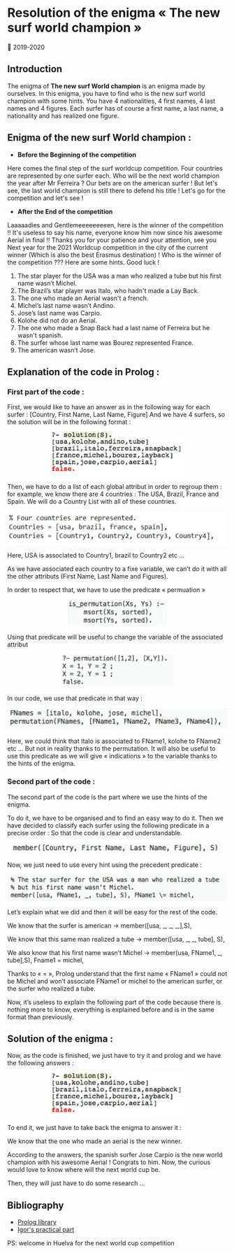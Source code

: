 # Resolution of the enigma « The new surf world champion »
:calendar: 2019-2020  

## Introduction
The enigma of __The new surf World champion__ is an enigma made by ourselves. In this enigma, you have to find who is the new surf world champion with some hints. You have 4 nationalities, 4 first names, 4 last names and 4 figures. Each surfer has of course a first name, a last name, a nationality and has realized one figure. 

## Enigma of the new surf World champion :
* __Before the Beginning of the competition__

Here comes the final step of the surf worldcup competition. Four countries are represented by one surfer each.
Who will be the next world champion the year after Mr Ferreira ?
Our bets are on the american surfer ! But let's see, the last world champion is still there to defend his title !
Let's go for the competition and let's see ! 

* __After the End of the competition__

Laaaaadies and Gentlemeeeeeeeeen, here is the winner of the competition !! It's useless to say his name, everyone know him now since his awesome Aerial in final !!
Thanks you for your patience and your attention, see you Next year for the 2021 Worldcup competition in the city of the current winner (Which is also the best Erasmus destination) !
Who is the winner of the competition ???
Here are some hints. Good luck !

1. The star player for the USA was a man who realized a tube but his first name wasn’t Michel. 
2. The Brazil’s star player was Italo, who hadn't made a Lay Back.
3. The one who made an Aerial wasn't a french.
4. Michel’s last name wasn’t Andino. 
5. Jose’s last name was Carpio.
6. Kolohe did not do an Aerial.
7. The one who made a Snap Back had a last name of Ferreira but he wasn't spanish.
8. The surfer whose last name was Bourez represented France. 
9. The american wasn’t Jose. 


## Explanation of the code in Prolog :
### First part of the code :
First, we would like to have an answer as in the following way for each surfer : 
[Country, First Name, Last Name, Figure]
And we have 4 surfers, so the solution will be in the following format :
<p align="center">
  <img height="100" src="Pictures/solutions.jpg">
</p>

Then, we have to do a list of each global attribut in order to regroup them : for example, we know there are 4 countries : The USA, Brazil, France and Spain. We will do a Country List with all of these countries.
<p align="center">
  <img height="75" src="Pictures/countries.jpg">
</p>

Here, USA is associated to Country1, brazil to Country2 etc …

As we have associated each country to a fixe variable, we can’t do it with all the other attributs (First Name, Last Name and Figures).

In order to respect that, we have to use the predicate « permuation »
<p align="center">
  <img height="60" src="Pictures/permutation.jpg">
</p>
Using that predicate will be useful to change the variable of the associated attribut
<p align="center">
  <img height="75" src="Pictures/permutation2.jpg">
</p>
In our code, we use that predicate in that way : 
<p align="center">
  <img height="50" src="Pictures/names.jpg">
</p>

Here, we could think that Italo is associated to FName1, kolohe to FName2 etc … But not in reality thanks to the permutation. It will also be useful to use this predicate as we will give « indications » to the variable thanks to the hints of the enigma. 

### Second part of the code :

The second part of the code is the part where we use the hints of the enigma.

To do it, we have to be organised and to find an easy way to do it. Then we have decided to classify each surfer using the following predicate in a precise order : So that the code is clear and understandable. 
<p align="center">
  <img height="25" src="Pictures/member.jpg">
</p>

Now, we just need to use every hint using the precedent predicate :  
<p align="center">
  <img height="60" src="Pictures/predicate.jpg">
</p>

Let’s explain what we did and then it will be easy for the rest of the code.

We know that the surfer is american -> member([usa, _, _, _,],S),

We know that this same man realized a tube -> member([usa, _, _, tube], S),

We also know that his first name wasn’t Michel -> member(usa, FName1, _, tube],S), Fname1 \= michel,

Thanks to « \= », Prolog understand that the first name « FName1 » could not be Michel and won’t associate FName1 or michel to the american surfer, or the surfer who realized a tube.

Now, it’s useless to explain the following part of the code because there is nothing more to know, everything is explained before and is in the same format than previously.


## Solution of the enigma :

Now, as the code is finished, we just have to try it and prolog and we have the following answers : 
<p align="center">
  <img height="100" src="Pictures/solutions.jpg">
</p>

To end it, we just have to take back the enigma to answer it :

We know that the one who made an aerial is the new winner.

According to the answers, the spanish surfer Jose Carpio is the new world champion with his awesome Aerial ! Congrats to him. Now, the curious would love to know where will the next world cup be.

Then, they will just have to do some research …


## Bibliography

* [ Prolog library ](https://www.swi-prolog.org/pldoc/man?section=libpl )
* [ Igor's practical part](https://github.com/IgorMy/RC19-20/blob/master/Evaluaci%C3%B3n/Parte%20Pr%C3%A1ctica/README.md)



PS: welcome in Huelva for the next world cup competition
